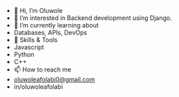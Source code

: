 - 👋 Hi, I’m Oluwole
- 👀 I’m interested in Backend development using Django.
- 🌱 I’m currently learning about
- Databases, APIs, DevOps
- 🔧 Skills & Tools
- Javascript
- Python
- C++
- 📫 How to reach me
- oluwoleafolabi0@gmail.com
- in/oluwoleafolabi

<!---
Firesolami/Firesolami is a ✨ special ✨ repository because its `README.md` (this file) appears on your GitHub profile.
You can click the Preview link to take a look at your changes.
--->

